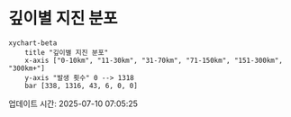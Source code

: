 # 깊이별 지진 분포

```mermaid
xychart-beta
    title "깊이별 지진 분포"
    x-axis ["0-10km", "11-30km", "31-70km", "71-150km", "151-300km", "300km+"]
    y-axis "발생 횟수" 0 --> 1318
    bar [338, 1316, 43, 6, 0, 0]
```

업데이트 시간: 2025-07-10 07:05:25
